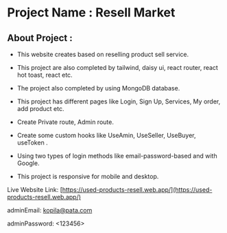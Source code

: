 
# Project Name : Resell Market

## About Project : 

* This website creates based on reselling product sell service.

* This project are also completed by tailwind, daisy ui, react router, react hot toast, react etc.

* The project also completed by using MongoDB database.

* This project has different pages like Login, Sign Up, Services, My order, add product etc.

* Create Private route, Admin route.

* Create some custom hooks like UseAmin, UseSeller, UseBuyer, useToken . 

* Using two types of login methods like email-password-based and with Google.

* This project is responsive for mobile and  desktop.

Live Website Link:  [https://used-products-resell.web.app/](https://used-products-resell.web.app/)

adminEmail: <kopila@pata.com>

adminPassword: <123456>





